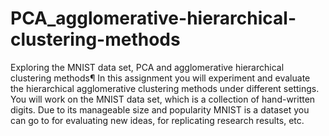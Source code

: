 # PCA_agglomerative-hierarchical-clustering-methods

Exploring the MNIST data set, PCA and agglomerative hierarchical clustering methods¶
In this assignment you will experiment and evaluate the hierarchical agglomerative clustering methods under different settings. You will work on the MNIST data set, which is a collection of hand-written digits. Due to its manageable size and popularity MNIST is a dataset you can go to for evaluating new ideas, for replicating research results, etc.
